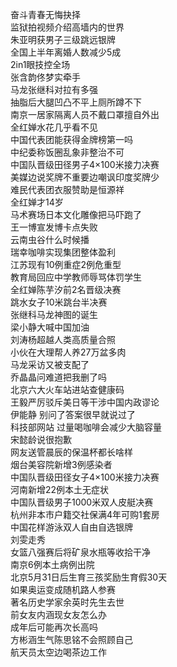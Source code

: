 奋斗青春无悔抉择  
监狱拍视频介绍高墙内的世界  
朱亚明获男子三级跳远银牌  
全国上半年离婚人数减少5成  
2in1眼技控全场  
张含韵佟梦实牵手  
马龙张继科对拉有多强  
抽脂后大腿凹凸不平上厕所蹲不下  
南京一居家隔离人员不戴口罩擅自外出  
全红婵水花几乎看不见  
中国代表团能获得金牌榜第一吗  
中纪委称饭圈乱象非整治不可  
中国队晋级田径男子4×100米接力决赛  
美媒边说奖牌不重要边嘲讽印度奖牌少  
难民代表团衣服赞助是恒源祥  
全红婵才14岁  
马术赛场日本文化雕像把马吓跑了  
王一博宣发博卡点失败  
云南虫谷什么时候播  
瑞幸咖啡实现集团整体盈利  
江苏现有10例重症2例危重型  
教育局回应中学教师辱骂体罚学生  
全红婵陈芋汐前2名晋级决赛  
跳水女子10米跳台半决赛  
张继科马龙神图的诞生  
梁小静大喊中国加油  
刘涛杨超越人类高质量合照  
小伙在大理帮人养27万盆多肉  
马龙采访又被支配了  
乔晶晶问难道把我删了吗  
北京六大火车站进站查健康码  
王毅严厉驳斥美日等干涉中国内政谬论  
伊能静 别问了答案很早就说过了  
科技部网站 过量喝咖啡会减少大脑容量  
宋懿龄说很抱歉  
网友送管晨辰的保温杯都长啥样  
烟台美容院新增3例感染者  
中国队晋级田径女子4×100米接力决赛  
河南新增22例本土无症状  
中国队晋级男子1000米双人皮艇决赛  
杭州非本市户籍交社保满4年可购1套房  
中国花样游泳双人自由自选银牌  
刘雯走秀  
女篮八强赛后将矿泉水瓶等收拾干净  
南京6例本土病例出院  
北京5月31日后生育三孩奖励生育假30天  
如果奥运变成随机路人参赛  
著名历史学家余英时先生去世  
前女友内涵现女友怎么办  
成年后可能再次长高吗  
方彬涵生气陈思铭不会照顾自己  
航天员太空边喝茶边工作  
